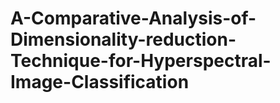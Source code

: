 # A-Comparative-Analysis-of-Dimensionality-reduction-Technique-for-Hyperspectral-Image-Classification